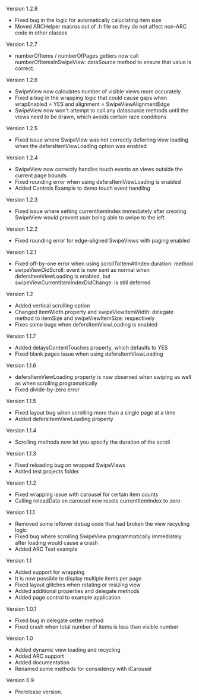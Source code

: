 Version 1.2.8

- Fixed bug in the logic for automatically caluclating item size
- Moved ARCHelper macros out of .h file so they do not affect non-ARC code in other classes

Version 1.2.7

- numberOfItems / numberOfPages getters now call numberOfItemsInSwipeView: dataSource method to ensure that value is correct.

Version 1.2.6

- SwipeView now calculates number of visible views more accurately
- Fixed a bug in the wrapping logic that could cause gaps when wrapEnabled = YES and alignment = SwipeViewAlignmentEdge
- SwipeView now won't attempt to call any datasource methods until the views need to be drawn, which avoids certain race conditions

Version 1.2.5

- Fixed issue where SwipeView was not correctly deferring view loading when the defersItemViewLoading option was enabled

Version 1.2.4

- SwipeView now correctly handles touch events on views outside the current page bounds
- Fixed rounding error when using defersItemViewLoading is enabled
- Added Controls Example to demo touch event handling

Version 1.2.3

- Fixed issue where setting currentItemIndex immediately after creating SwipeView would prevent user being able to swipe to the left 

Version 1.2.2

- Fixed rounding error for edge-aligned SwipeViews with paging enabled

Version 1.2.1

- Fixed off-by-one error when using scrollToItemAtIndex:duration: method
- swipeViewDidScroll: event is now sent as normal when defersItemViewLoading is enabled, but swipeViewCurrentItemIndexDidChange: is still deferred

Version 1.2

- Added vertical scrolling option
- Changed itemWidth property and swipeViewItemWidth: delegate method to itemSize and swipeViewItemSize: respectively
- Fixes some bugs when defersItemViewLoading is enabled

Version 1.1.7

- Added delaysContentTouches property, which defaults to YES
- Fixed blank pages issue when using defersItemViewLoading

Version 1.1.6

- defersItemViewLoading property is now observed when swiping as well as when scrolling programatically
- Fixed divide-by-zero error

Version 1.1.5

- Fixed layout bug when scrolling more than a single page at a time
- Added defersItemViewLoading property

Version 1.1.4

- Scrolling methods now let you specify the duration of the scroll

Version 1.1.3

- Fixed reloading bug on wrapped SwipeViews
- Added test projects folder

Version 1.1.2

- Fixed wrapping issue with carousel for certain item counts
- Calling reloadData on carousel now resets currentItemIndex to zero

Version 1.1.1

- Removed some leftover debug code that had broken the view recycling logic
- Fixed bug where scrolling SwipeView programmatically immediately after loading
would cause a crash
- Added ARC Test example

Version 1.1

- Added support for wrapping
- It is now possible to display multiple items per page
- Fixed layout glitches when rotating or resizing view
- Added additional properties and delegate methods
- Added page control to example application

Version 1.0.1

- Fixed bug in delegate setter method
- Fixed crash when total number of items is less than visible number

Version 1.0

- Added dynamic view loading and recycling
- Added ARC support
- Added documentation
- Renamed some methods for consistency with iCarousel

Version 0.9

- Prerelease version.